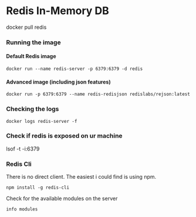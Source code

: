 # Redis In-Memory DB

docker pull redis 

### Running the image

#### Default Redis image 
``` 
docker run --name redis-server -p 6379:6379 -d redis 
```

#### Advanced image (including json features)
```
docker run -p 6379:6379 --name redis-redisjson redislabs/rejson:latest
```

### Checking the logs 

```
docker logs redis-server -f 
```
### Check if redis is exposed on ur machine 

lsof -t -i:6379

### Redis Cli 

There is no direct client. The easiest i could find is using npm.
 
``` 
npm install -g redis-cli
``` 



Check for the available modules on the server

``` 
info modules
```

